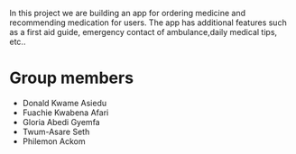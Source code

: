 In this project we are building an app for ordering medicine and recommending medication for users. The app has additional features such as a first aid guide, emergency contact of ambulance,daily medical tips, etc..

# Group members
- Donald Kwame Asiedu
- Fuachie Kwabena Afari
- Gloria Abedi Gyemfa 
- Twum-Asare Seth
- Philemon Ackom
